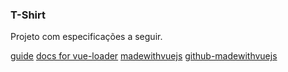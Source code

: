 ### T-Shirt

Projeto com especificações a seguir.

[guide](http://vuejs-templates.github.io/webpack/)
[docs for vue-loader](http://vuejs.github.io/vue-loader)
[madewithvuejs](https://madewithvuejs.com/vue-cart)
[github-madewithvuejs](https://github.com/crisgon/vue-cart)
